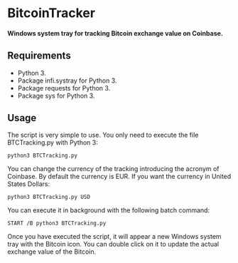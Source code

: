 # BitcoinTracker
#### Windows system tray for tracking Bitcoin exchange value on Coinbase.


## Requirements
  * Python 3.
  * Package infi.systray for Python 3.
  * Package requests for Python 3.
  * Package sys for Python 3.

## Usage

The script is very simple to use. You only need to execute the file BTCTracking.py with Python 3:
```
python3 BTCTracking.py
```

You can change the currency of the tracking introducing the acronym of Coinbase. By default the currency is EUR. If you want the currency in United States Dollars:
```
python3 BTCTracking.py USD
```

You can execute it in background with the following batch command:
```
START /B python3 BTCTracking.py
```

Once you have executed the script, it will appear a new Windows system tray with the Bitcoin icon. You can double click on it to update the actual exchange value of the Bitcoin.
